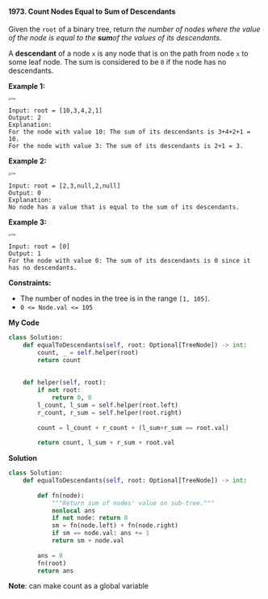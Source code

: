 #### 1973. Count Nodes Equal to Sum of Descendants

Given the `root` of a binary tree, return *the number of nodes where the value of the node is equal to the **sum**of the values of its descendants*.

A **descendant** of a node `x` is any node that is on the path from node `x` to some leaf node. The sum is considered to be `0` if the node has no descendants.

**Example 1:**

<img src="https://assets.leetcode.com/uploads/2021/08/17/screenshot-2021-08-17-at-17-16-50-diagram-drawio-diagrams-net.png" alt="img" style="zoom: 33%;" />

```
Input: root = [10,3,4,2,1]
Output: 2
Explanation:
For the node with value 10: The sum of its descendants is 3+4+2+1 = 10.
For the node with value 3: The sum of its descendants is 2+1 = 3.
```

**Example 2:**

<img src="https://assets.leetcode.com/uploads/2021/08/17/screenshot-2021-08-17-at-17-25-21-diagram-drawio-diagrams-net.png" alt="img" style="zoom:33%;" />

```
Input: root = [2,3,null,2,null]
Output: 0
Explanation:
No node has a value that is equal to the sum of its descendants.
```

**Example 3:**

<img src="https://assets.leetcode.com/uploads/2021/08/17/screenshot-2021-08-17-at-17-23-53-diagram-drawio-diagrams-net.png" alt="img" style="zoom:33%;" />

```
Input: root = [0]
Output: 1
For the node with value 0: The sum of its descendants is 0 since it has no descendants.
```

**Constraints:**

- The number of nodes in the tree is in the range `[1, 105]`.
- `0 <= Node.val <= 105`



**My Code**

```python
class Solution:
    def equalToDescendants(self, root: Optional[TreeNode]) -> int:
        count, _ = self.helper(root)
        return count
        
        
    def helper(self, root):
        if not root:
            return 0, 0
        l_count, l_sum = self.helper(root.left)
        r_count, r_sum = self.helper(root.right)
        
        count = l_count + r_count + (l_sum+r_sum == root.val)
        
        return count, l_sum + r_sum + root.val
```

**Solution**

```python
class Solution:
    def equalToDescendants(self, root: Optional[TreeNode]) -> int:
        
        def fn(node):
            """Return sum of nodes' value on sub-tree."""
            nonlocal ans
            if not node: return 0 
            sm = fn(node.left) + fn(node.right)
            if sm == node.val: ans += 1
            return sm + node.val 
        
        ans = 0 
        fn(root)
        return ans
```

**Note**: can make count as a global variable